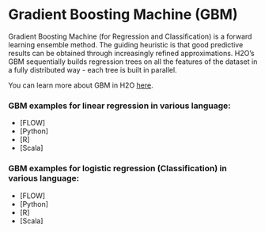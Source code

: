 # Gradient Boosting Machine (GBM) # 

Gradient Boosting Machine (for Regression and Classification) is a forward learning ensemble method. The guiding heuristic is that good predictive results can be obtained through increasingly refined approximations. H2O’s GBM sequentially builds regression trees on all the features of the dataset in a fully distributed way - each tree is built in parallel.

You can learn more about GBM in H2O [here](http://docs.h2o.ai/h2o/latest-stable/h2o-docs/data-science/gbm.html).

### GBM examples for linear regression in various language: ###

 - [FLOW]
 - [Python]
 - [R]
 - [Scala]

### GBM examples for logistic regression (Classification) in various language: ###

 - [FLOW]
 - [Python]
 - [R]
 - [Scala]
